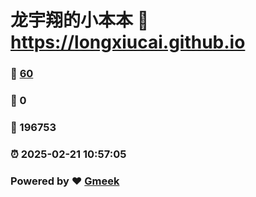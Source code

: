 # 龙宇翔的小本本 :link: https://longxiucai.github.io 
### :page_facing_up: [60](https://longxiucai.github.io/tag.html) 
### :speech_balloon: 0 
### :hibiscus: 196753 
### :alarm_clock: 2025-02-21 10:57:05 
### Powered by :heart: [Gmeek](https://github.com/Meekdai/Gmeek)
